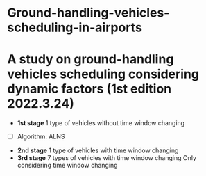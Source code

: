 # Ground-handling-vehicles-scheduling-in-airports
# A study on ground-handling vehicles scheduling considering dynamic factors (1st edition 2022.3.24)

- **1st stage** 1 type of vehicles without time window changing 

- [ ] Algorithm: ALNS

- **2nd stage** 1 type of vehicles with time window changing
- **3rd stage** 7 types of vehicles with time window changing
Only considering time window changing
